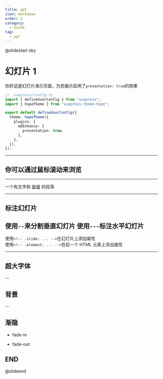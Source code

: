 ```yaml
---
title: ppt
icon: markdown
order: 2
category:
  - Guide
tag:
  - ppt
---
```


@slidestart sky

# 幻灯片 1

你好这是幻灯片演示页面，为您展示启用了`presentation: true`的效果
```ts
// .vuepress/config.ts
import { defineUserConfig } from "vuepress";
import { hopeTheme } from "vuepress-theme-hope";

export default defineUserConfig({
  theme: hopeTheme({
    plugins: {
      mdEnhance: {
        presentation: true,
      },
    },
  }),
});
```

---

## 你可以通过鼠标滚动来浏览

---

一个有文字和 [链接](https://sakurafeiyu.top) 的段落

---
## 标注幻灯片
使用`--`来分割垂直幻灯片
使用`---`标注水平幻灯片
--
使用`<!-- .slide: ... -->`在幻灯片上添加属性  
使用`<!-- .element: ... -->`在前一个 HTML 元素上添加属性

---
## 超大字体
<!-- .element: class="r-fit-text" -->
--
## 背景
<!-- .slide: data-auto-animate data-background-color="rgb(70, 70, 255)" -->
--
## 渐隐
- fade-in
<!-- .element: class="fragment fade-in" -->
- fade-out
<!-- .element: class="fragment fade-out" -->
END
---

@slideend
